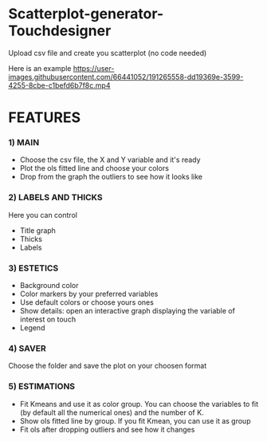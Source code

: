 # Scatterplot-generator-Touchdesigner
Upload csv file and create you scatterplot (no code needed)

Here is an example
https://user-images.githubusercontent.com/66441052/191265558-dd19369e-3599-4255-8cbe-c1befd6b7f8c.mp4

# FEATURES
### 1) MAIN
- Choose the csv file, the X and Y variable and it's ready
- Plot the ols fitted line and choose your colors
- Drop from the graph the outliers to see how it looks like


### 2) LABELS AND THICKS
Here you can control
- Title graph
- Thicks
- Labels


### 3) ESTETICS
- Background color
- Color markers by your preferred variables
- Use default colors or choose yours ones
- Show details: open an interactive graph displaying the variable of interest on touch
- Legend


### 4) SAVER
Choose the folder and save the plot on your choosen format


### 5) ESTIMATIONS 
- Fit Kmeans and use it as color group. You can choose the variables to fit (by default all the numerical ones) and the number of K.
- Show ols fitted line by group. If you fit Kmean, you can use it as group 
- Fit ols after dropping outliers and see how it changes

